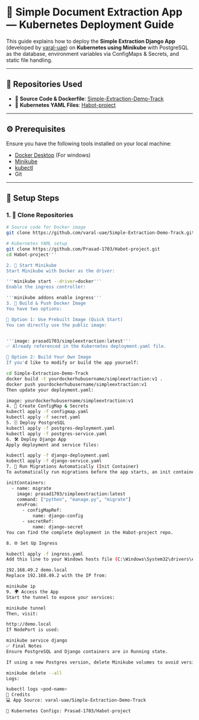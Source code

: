 # 🧠 Simple Document Extraction App — Kubernetes Deployment Guide

This guide explains how to deploy the **Simple Extraction Django App** (developed by [varal-uae](https://github.com/varal-uae/Simple-Extraction-Demo-Track)) on **Kubernetes using Minikube** with PostgreSQL as the database, environment variables via ConfigMaps & Secrets, and static file handling.

---

## 📁 Repositories Used

- 🔹 **Source Code & Dockerfile**: [Simple-Extraction-Demo-Track](https://github.com/varal-uae/Simple-Extraction-Demo-Track.git)
- 🔸 **Kubernetes YAML Files**: [Habot-project](https://github.com/Prasad-1703/Habot-project.git)

---

## ⚙️ Prerequisites

Ensure you have the following tools installed on your local machine:

- [Docker Desktop](https://www.docker.com/products/docker-desktop) (For windows)
- [Minikube](https://minikube.sigs.k8s.io/docs/start/)
- [kubectl](https://kubernetes.io/docs/tasks/tools/)
- Git

---

## 🚀 Setup Steps

### 1. 📂 Clone Repositories

```bash
# Source code for Docker image
git clone https://github.com/varal-uae/Simple-Extraction-Demo-Track.git

# Kubernetes YAML setup
git clone https://github.com/Prasad-1703/Habot-project.git
cd Habot-project'''

2. 🚢 Start Minikube
Start Minikube with Docker as the driver:

'''minikube start --driver=docker'''
Enable the ingress controller:

'''minikube addons enable ingress'''
3. 🐳 Build & Push Docker Image
You have two options:

🔹 Option 1: Use Prebuilt Image (Quick Start)
You can directly use the public image:


'''image: prasad1703/simpleextraction:latest'''
✅ Already referenced in the Kubernetes deployment.yaml file.

🔸 Option 2: Build Your Own Image
If you'd like to modify or build the app yourself:

cd Simple-Extraction-Demo-Track
docker build -t yourdockerhubusername/simpleextraction:v1 .
docker push yourdockerhubusername/simpleextraction:v1
Then update your deployment.yaml:

image: yourdockerhubusername/simpleextraction:v1
4. 🔐 Create ConfigMap & Secrets
kubectl apply -f configmap.yaml
kubectl apply -f secret.yaml
5. 🗄 Deploy PostgreSQL
kubectl apply -f postgres-deployment.yaml
kubectl apply -f postgres-service.yaml
6. 🛠 Deploy Django App
Apply deployment and service files:

kubectl apply -f django-deployment.yaml
kubectl apply -f django-service.yaml
7. 🏁 Run Migrations Automatically (Init Container)
To automatically run migrations before the app starts, an init container is used in the deployment file. Make sure your django-deployment.yaml includes it:

initContainers:
  - name: migrate
    image: prasad1703/simpleextraction:latest
    command: ["python", "manage.py", "migrate"]
    envFrom:
      - configMapRef:
          name: django-config
      - secretRef:
          name: django-secret
You can find the complete deployment in the Habot-project repo.

8. 🌐 Set Up Ingress

kubectl apply -f ingress.yaml
Add this line to your Windows hosts file (C:\Windows\System32\drivers\etc\hosts):

192.168.49.2 demo.local
Replace 192.168.49.2 with the IP from:

minikube ip
9. 🌍 Access the App
Start the tunnel to expose your services:

minikube tunnel
Then, visit:

http://demo.local
If NodePort is used:

minikube service django
✅ Final Notes
Ensure PostgreSQL and Django containers are in Running state.

If using a new Postgres version, delete Minikube volumes to avoid version conflicts:

minikube delete --all
Logs:

kubectl logs <pod-name>
🙌 Credits
💻 App Source: varal-uae/Simple-Extraction-Demo-Track

🔧 Kubernetes Configs: Prasad-1703/Habot-project

